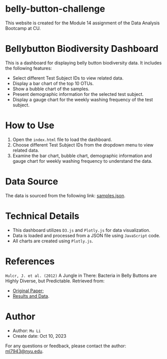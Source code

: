 # belly-button-challenge
This website is created for the Module 14 assignment of the Data Analysis Bootcamp at CU.

# Bellybutton Biodiversity Dashboard

This is a dashboard for displaying belly button biodiversity data. It includes the following features:

- Select different Test Subject IDs to view related data.
- Display a bar chart of the top 10 OTUs.
- Show a bubble chart of the samples.
- Present demographic information for the selected test subject.
- Display a gauge chart for the weekly washing frequency of the test subject.

# How to Use

1. Open the `index.html` file to load the dashboard.
2. Choose different Test Subject IDs from the dropdown menu to view related data.
3. Examine the bar chart, bubble chart, demographic information and gauge chart for weekly washing frequency to understand the data.

# Data Source

The data is sourced from the following link: [samples.json](https://2u-data-curriculum-team.s3.amazonaws.com/dataviz-classroom/v1.1/14-Interactive-Web-Visualizations/02-Homework/samples.json).

# Technical Details

- This dashboard utilizes `D3.js` and `Plotly.js` for data visualization.
- Data is loaded and processed from a JSON file using `JavaScript` code.
- All charts are created using `Plotly.js`.

# References
`Hulcr, J. et al. (2012)` A Jungle in There: Bacteria in Belly Buttons are Highly Diverse, but Predictable. 
Retrieved from: 
  - [Original Paper](https://journals.plos.org/plosone/article?id=10.1371/journal.pone.0047712);
  - [Results and Data](http://robdunnlab.com/projects/belly-button-biodiversity/results-and-data/).

# Author

- Author: `Mu Li`
- Create date: Oct 10, 2023

For any questions or feedback, please contact the author: ml7943@nyu.edu.

